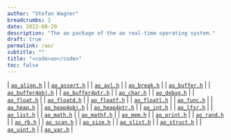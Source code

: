 ```yaml
---
author: "Stefan Wagner"
breadcrumbs: 2
date: 2022-08-29
description: "The ao package of the ao real-time operating system."
draft: true
permalink: /ao/ 
subtitle: ""
title: "<code>ao</code>"
toc: false
---
```


| [`ao_align.h`](ao_align.h.md) |
| [`ao_assert.h`](ao_assert.h.md) |
| [`ao_avl.h`](ao_avl.h.md) |
| [`ao_break.h`](ao_break.h.md) |
| [`ao_buffer.h`](ao_buffer.h.md) |
| [`ao_buffer4obj.h`](ao_buffer4obj.h.md) |
| [`ao_buffer4ptr.h`](ao_buffer4ptr.h.md) |
| [`ao_char.h`](ao_char.h.md) |
| [`ao_debug.h`](ao_debug.h.md) |
| [`ao_float.h`](ao_float.h.md) |
| [`ao_floatd.h`](ao_floatd.h.md) |
| [`ao_floatf.h`](ao_floatf.h.md) |
| [`ao_floatl.h`](ao_floatl.h.md) |
| [`ao_func.h`](ao_func.h.md) |
| [`ao_heap.h`](ao_heap.h.md) |
| [`ao_heap4obj.h`](ao_heap4obj.h.md) |
| [`ao_heap4ptr.h`](ao_heap4ptr.h.md) |
| [`ao_int.h`](ao_int.h.md) |
| [`ao_lfsr.h`](ao_lfsr.h.md) |
| [`ao_list.h`](ao_list.h.md) |
| [`ao_math.h`](ao_math.h.md) |
| [`ao_mathf.h`](ao_mathf.h.md) |
| [`ao_mem.h`](ao_mem.h.md) |
| [`ao_print.h`](ao_print.h.md) |
| [`ao_rand.h`](ao_rand.h.md) |
| [`ao_rb.h`](ao_rb.h.md) |
| [`ao_scan.h`](ao_scan.h.md) |
| [`ao_size.h`](ao_size.h.md) |
| [`ao_slist.h`](ao_slist.h.md) |
| [`ao_struct.h`](ao_struct.h.md) |
| [`ao_uint.h`](ao_uint.h.md) |
| [`ao_var.h`](ao_var.h.md) |
